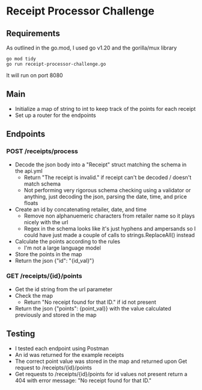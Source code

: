 # Receipt Processor Challenge

## Requirements
As outlined in the go.mod, I used go v1.20 and the gorilla/mux library

`go mod tidy`  
`go run receipt-processor-challenge.go`  
  
It will run on port 8080

## Main
  
- Initialize a map of string to int to keep track of the points for each receipt
- Set up a router for the endpoints

## Endpoints
### POST /receipts/process  

- Decode the json body into a "Receipt" struct matching the schema in the api.yml  
  - Return "The receipt is invalid." if receipt can't be decoded / doesn't match schema
  - Not performing very rigorous schema checking using a validator or anything, just decoding the json, parsing the date, time, and price floats
- Create an id by concatenating retailer, date, and time  
  - Remove non alphanuemeric characters from retailer name so it plays nicely with the url
  - Regex in the schema looks like it's just hyphens and ampersands so I could have just made a couple of calls to strings.ReplaceAll() instead
- Calculate the points according to the rules  
  - I'm not a large language model  
- Store the points in the map  
- Return the json {"id": "{id_val}"}  

### GET /receipts/{id}/points  

- Get the id string from the url parameter  
- Check the map  
  - Return "No receipt found for that ID." if id not present  
- Return the json {"points": {point_val}} with the value calculated previously and stored in the map

## Testing
  
- I tested each endpoint using Postman
- An id was returned for the example receipts
- The correct point value was stored in the map and returned upon Get request to /receipts/{id}/points
- Get requests to /receipts/{id}/points for id values not present return a 404 with error message: "No receipt found for that ID."
